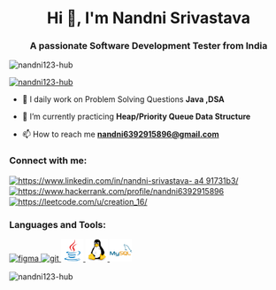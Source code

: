 <h1 align="center">Hi 👋, I'm Nandni Srivastava</h1>
<h3 align="center">A passionate Software Development Tester from India</h3>

<p align="left"> <img src="https://komarev.com/ghpvc/?username=nandni123-hub&label=Profile%20views&color=0e75b6&style=flat" alt="nandni123-hub" /> </p>

<p align="left"> <a href="https://github.com/ryo-ma/github-profile-trophy"><img src="https://github-profile-trophy.vercel.app/?username=nandni123-hub" alt="nandni123-hub" /></a> </p>

- 🔭 I daily work on Problem Solving Questions **Java ,DSA**

- 🌱 I’m currently practicing **Heap/Priority Queue Data Structure**

- 📫 How to reach me **nandni6392915896@gmail.com**

<h3 align="left">Connect with me:</h3>
<p align="left">
<a href="https://linkedin.com/in/https://www.linkedin.com/in/nandni-srivastava- a4 91731b3/" target="blank"><img align="center" src="https://raw.githubusercontent.com/rahuldkjain/github-profile-readme-generator/master/src/images/icons/Social/linked-in-alt.svg" alt="https://www.linkedin.com/in/nandni-srivastava- a4 91731b3/" height="30" width="40" /></a>
<a href="https://www.hackerrank.com/https://www.hackerrank.com/profile/nandni6392915896" target="blank"><img align="center" src="https://raw.githubusercontent.com/rahuldkjain/github-profile-readme-generator/master/src/images/icons/Social/hackerrank.svg" alt="https://www.hackerrank.com/profile/nandni6392915896" height="30" width="40" /></a>
<a href="https://www.leetcode.com/https://leetcode.com/u/creation_16/" target="blank"><img align="center" src="https://raw.githubusercontent.com/rahuldkjain/github-profile-readme-generator/master/src/images/icons/Social/leet-code.svg" alt="https://leetcode.com/u/creation_16/" height="30" width="40" /></a>
</p>

<h3 align="left">Languages and Tools:</h3>
<p align="left"> <a href="https://www.figma.com/" target="_blank" rel="noreferrer"> <img src="https://www.vectorlogo.zone/logos/figma/figma-icon.svg" alt="figma" width="40" height="40"/> </a> <a href="https://git-scm.com/" target="_blank" rel="noreferrer"> <img src="https://www.vectorlogo.zone/logos/git-scm/git-scm-icon.svg" alt="git" width="40" height="40"/> </a> <a href="https://www.java.com" target="_blank" rel="noreferrer"> <img src="https://raw.githubusercontent.com/devicons/devicon/master/icons/java/java-original.svg" alt="java" width="40" height="40"/> </a> <a href="https://www.linux.org/" target="_blank" rel="noreferrer"> <img src="https://raw.githubusercontent.com/devicons/devicon/master/icons/linux/linux-original.svg" alt="linux" width="40" height="40"/> </a> <a href="https://www.mysql.com/" target="_blank" rel="noreferrer"> <img src="https://raw.githubusercontent.com/devicons/devicon/master/icons/mysql/mysql-original-wordmark.svg" alt="mysql" width="40" height="40"/> </a> </p>

<p><img align="center" src="https://github-readme-streak-stats.herokuapp.com/?user=nandni123-hub&" alt="nandni123-hub" /></p>

